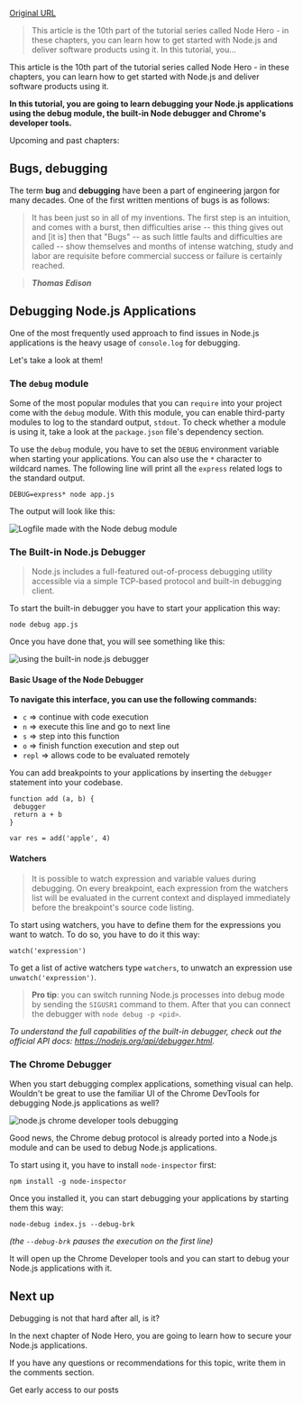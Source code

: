 
[Original URL](https://blog.risingstack.com/node-hero-node-js-debugging-tutorial/)

> This article is the 10th part of the tutorial series called Node Hero - in these chapters, you can learn how to get started with Node.js and deliver software products using it. In this tutorial, you...

This article is the 10th part of the tutorial series called Node Hero - in these chapters, you can learn how to get started with Node.js and deliver software products using it.

**In this tutorial, you are going to learn debugging your Node.js applications using the debug module, the built-in Node debugger and Chrome's developer tools.**

Upcoming and past chapters:

## Bugs, debugging

The term **bug** and **debugging** have been a part of engineering jargon for many decades. One of the first written mentions of bugs is as follows:

> It has been just so in all of my inventions. The first step is an intuition, and comes with a burst, then difficulties arise -- this thing gives out and [it is] then that "Bugs" -- as such little faults and difficulties are called -- show themselves and months of intense watching, study and labor are requisite before commercial success or failure is certainly reached.

> **_Thomas Edison_**

## Debugging Node.js Applications

One of the most frequently used approach to find issues in Node.js applications is the heavy usage of `console.log` for debugging.

Let's take a look at them!

### The `debug` module

Some of the most popular modules that you can `require` into your project come with the `debug` module. With this module, you can enable third-party modules to log to the standard output, `stdout`. To check whether a module is using it, take a look at the `package.json` file's dependency section.

To use the `debug` module, you have to set the `DEBUG` environment variable when starting your applications. You can also use the `*` character to wildcard names. The following line will print all the `express` related logs to the standard output.

```
DEBUG=express* node app.js 
```

The output will look like this:

![Logfile made with the Node debug module](https://risingstack-blog.s3.amazonaws.com/2016/Jun/logfile_made_with_the_node_debug_module-1467025068908.png)

### The Built-in Node.js Debugger

> Node.js includes a full-featured out-of-process debugging utility accessible via a simple TCP-based protocol and built-in debugging client.

To start the built-in debugger you have to start your application this way:

```
node debug app.js 
```

Once you have done that, you will see something like this:

![using the built-in node.js debugger](https://risingstack-blog.s3.amazonaws.com/2016/Jun/using_the_built_in_node_js_debugger-1467025131358.png)

#### Basic Usage of the Node Debugger

**To navigate this interface, you can use the following commands:**

- `c` => continue with code execution
- `n` => execute this line and go to next line
- `s` => step into this function
- `o` => finish function execution and step out
- `repl` => allows code to be evaluated remotely

You can add breakpoints to your applications by inserting the `debugger` statement into your codebase.

```
function add (a, b) { 
 debugger
 return a + b
}

var res = add('apple', 4) 
```

#### Watchers

> It is possible to watch expression and variable values during debugging. On every breakpoint, each expression from the watchers list will be evaluated in the current context and displayed immediately before the breakpoint's source code listing.

To start using watchers, you have to define them for the expressions you want to watch. To do so, you have to do it this way:

```
watch('expression') 
```

To get a list of active watchers type `watchers`, to unwatch an expression use `unwatch('expression')`.

> **Pro tip**: you can switch running Node.js processes into debug mode by sending the `SIGUSR1` command to them. After that you can connect the debugger with `node debug -p <pid>`.

_To understand the full capabilities of the built-in debugger, check out the official API docs: <https://nodejs.org/api/debugger.html>._

### The Chrome Debugger

When you start debugging complex applications, something visual can help. Wouldn't be great to use the familiar UI of the Chrome DevTools for debugging Node.js applications as well?

![node.js chrome developer tools debugging](https://risingstack-blog.s3.amazonaws.com/2016/Jun/node_js_chrome_developer_tools_debugging-1467026261217.png)

Good news, the Chrome debug protocol is already ported into a Node.js module and can be used to debug Node.js applications.

To start using it, you have to install `node-inspector` first:

```
npm install -g node-inspector 
```

Once you installed it, you can start debugging your applications by starting them this way:

```
node-debug index.js --debug-brk 
```

_(the `--debug-brk` pauses the execution on the first line)_

It will open up the Chrome Developer tools and you can start to debug your Node.js applications with it.

## Next up

Debugging is not that hard after all, is it?

In the next chapter of Node Hero, you are going to learn how to secure your Node.js applications.

If you have any questions or recommendations for this topic, write them in the comments section.

Get early access to our posts

